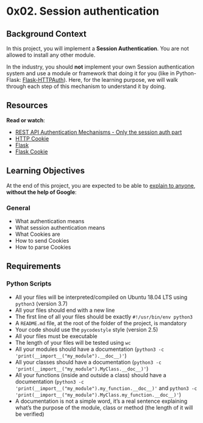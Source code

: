 <div class="d-flex flex-wrap">

<div class="flex-grow-1" id="curriculum_navigation_content">
      
<div class="project row">
  <div class="col-xs-12 col-lg-10 contains-images">

   <h1 class="gap">
    0x02. Session authentication
    
  </h1>

  <div data-react-class="tags/Tags" data-react-props="{&quot;tags&quot;:[{&quot;id&quot;:35,&quot;value&quot;:&quot;Back-end&quot;,&quot;author_id&quot;:null,&quot;created_at&quot;:&quot;2022-06-16T01:59:38.000Z&quot;,&quot;updated_at&quot;:&quot;2022-06-16T01:59:38.000Z&quot;},{&quot;id&quot;:61,&quot;value&quot;:&quot;Authentification&quot;,&quot;author_id&quot;:null,&quot;created_at&quot;:&quot;2022-06-16T01:59:38.000Z&quot;,&quot;updated_at&quot;:&quot;2022-06-16T01:59:38.000Z&quot;}]}" data-react-cache-id="tags/Tags-0"></div>

  <div data-react-class="projects/ProjectMetadata" data-react-props="{&quot;metadata&quot;:{&quot;weight&quot;:1,&quot;correction&quot;:{&quot;released&quot;:true,&quot;auto_correction_available_at&quot;:&quot;2024-04-17T18:00:00.000+03:00&quot;,&quot;requires_auto_correction&quot;:true,&quot;requires_manual_correction&quot;:false},&quot;bpi&quot;:{&quot;current&quot;:true,&quot;started&quot;:false,&quot;in_second_deadline&quot;:false,&quot;starts_at&quot;:&quot;2024-04-17T06:00:00.000+03:00&quot;,&quot;ends_at&quot;:&quot;2024-04-19T06:00:00.000+03:00&quot;,&quot;second_deadline_at&quot;:&quot;2024-04-21T06:00:00.000+03:00&quot;}}}" data-react-cache-id="projects/ProjectMetadata-0"></div>




    


  <div id="project_id" style="display: none" data-project-id="1241"></div>



      

      

  <div class="panel panel-default" id="project-description">
  <div class="panel-body">
    <h2>Background Context</h2>

<p>In this project, you will implement a <strong>Session Authentication</strong>. You are not allowed to install any other module.</p>

<p>In the industry, you should <strong>not</strong> implement your own Session authentication system and use a module or framework that doing it for you (like in Python-Flask: <a href="/rltoken/_ZTQTaMKjx1S_xATshexkA" title="Flask-HTTPAuth" target="_blank">Flask-HTTPAuth</a>). Here, for the learning purpose, we will walk through each step of this mechanism to understand it by doing.</p>

<h2>Resources</h2>

<p><strong>Read or watch</strong>:</p>

<ul>
<li><a href="/rltoken/oofk0VhuS0ZFZTNTVrQeaQ" title="REST API Authentication Mechanisms - Only the session auth part" target="_blank">REST API Authentication Mechanisms - Only the session auth part</a> </li>
<li><a href="/rltoken/peLV8xuJ4PDJMOVFqk-d2g" title="HTTP Cookie" target="_blank">HTTP Cookie</a> </li>
<li><a href="/rltoken/AI1tFR5XriGfR8Tz7YTYQA" title="Flask" target="_blank">Flask</a> </li>
<li><a href="/rltoken/QYfI5oW6OHUmHDzwKV1Qsw" title="Flask Cookie" target="_blank">Flask Cookie</a> </li>
</ul>

<h2>Learning Objectives</h2>

<p>At the end of this project, you are expected to be able to <a href="/rltoken/uWXp4VcY3Dd9UzTtc9N5_A" title="explain to anyone" target="_blank">explain to anyone</a>, <strong>without the help of Google</strong>:</p>

<h3>General</h3>

<ul>
<li>What authentication means</li>
<li>What session authentication means</li>
<li>What Cookies are</li>
<li>How to send Cookies</li>
<li>How to parse Cookies </li>
</ul>

<h2>Requirements</h2>

<h3>Python Scripts</h3>

<ul>
<li>All your files will be interpreted/compiled on Ubuntu 18.04 LTS using <code>python3</code> (version 3.7)</li>
<li>All your files should end with a new line</li>
<li>The first line of all your files should be exactly <code>#!/usr/bin/env python3</code></li>
<li>A <code>README.md</code> file, at the root of the folder of the project, is mandatory</li>
<li>Your code should use the <code>pycodestyle</code> style (version 2.5)</li>
<li>All your files must be executable</li>
<li>The length of your files will be tested using <code>wc</code></li>
<li>All your modules should have a documentation (<code>python3 -c &#39;print(__import__(&quot;my_module&quot;).__doc__)&#39;</code>)</li>
<li>All your classes should have a documentation (<code>python3 -c &#39;print(__import__(&quot;my_module&quot;).MyClass.__doc__)&#39;</code>)</li>
<li>All your functions (inside and outside a class) should have a documentation (<code>python3 -c &#39;print(__import__(&quot;my_module&quot;).my_function.__doc__)&#39;</code> and <code>python3 -c &#39;print(__import__(&quot;my_module&quot;).MyClass.my_function.__doc__)&#39;</code>)</li>
<li>A documentation is not a simple word, it&rsquo;s a real sentence explaining what&rsquo;s the purpose of the module, class or method (the length of it will be verified)</li>
</ul>

  </div>
</div>
